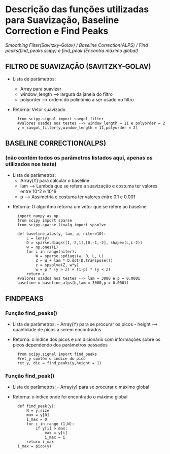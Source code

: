 # Descrição das funções utilizadas para Suavização, Baseline Correction e Find Peaks

*Smoothing Filter(Savitzky-Golav) / Baseline Correction(ALPS) / Find peaks(find_peaks scipy) e find_peak (Encontra máximo global)*

## FILTRO DE SUAVIZAÇÃO (SAVITZKY-GOLAV)

+ Lista de parâmetros: 

    - Array para suavizar
    - window_length --> largura da janela do filtro
    - polyorder --> ordem do polinômio a ser usado no filtro
                    
+ Retorna: Vetor suavizado

        from scipy.signal import savgol_filter
        #valores usados nos testes --> window_length = 11 e polyorder = 2
        y = savgol_filter(y,window_length = 11,polyorder = 2)

## BASELINE CORRECTION(ALPS)
### (não contém todos os parâmetros listados aqui, apenas os utilizados nos teste)
+ Lista de parâmetros: 
    - Array(Y) para calcular o baseline
    - lam --> Lambda que se refere a suavização e costuma ter valores entre 10^2 e 10^9
    - p --> Assimetria e costuma ter valores entre 0.1 e 0.001
    
* Retorna: O algoritmo retorna um vetor que se refere ao baseline

        import numpy as np
        from scipy import sparse
        from scipy.sparse.linalg import spsolve

        def baseline_alps(y, lam, p, niter=10):
            L = len(y)
            D = sparse.diags([1,-2,1],[0,-1,-2], shape=(L,L-2))
            w = np.ones(L)
            for i in range(niter):
                W = sparse.spdiags(w, 0, L, L)
                Z = W + lam * D.dot(D.transpose())
                z = spsolve(Z, w*y)
                w = p * (y > z) + (1-p) * (y < z)
            return z
        #valores usados nos testes --> lam = 3000 e p = 0.0001
        baseline = baseline_alps(b,lam = 3000,p = 0.0001)


## FINDPEAKS
### Função find_peaks()
+ Lista de parâmetros:
        - Array(Y) para se procurar os picos
        - height --> quantidade de picos a serem encontrados
    
+ Retorna: o índice dos picos e um dicionário com informações sobre os picos dependendo dos parâmetros passados

        from scipy.signal import find_peaks
        #ret_y contém o índice do pico
        ret_y, dic = find_peaks(y,height = 1)

### Função find_peak()
    
+ Lista de parâmetros:
        - Array(y) para se procurar o máximo global
+ Retorna: o índice onde foi encontrado o máximo global

        def find_peak(y): 
            N = y.size
            max = y[0]
            i_max = 0
            for i in range (1,N):
                if y[i] > max:
                    max = y[i]
                    i_max = i   
            return i_max
        i_max = pico(y)